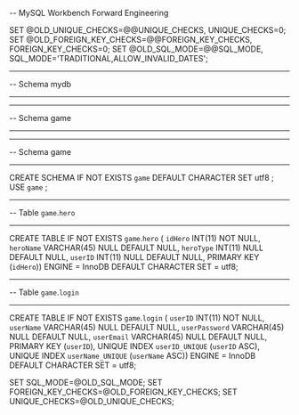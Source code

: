 -- MySQL Workbench Forward Engineering

SET @OLD_UNIQUE_CHECKS=@@UNIQUE_CHECKS, UNIQUE_CHECKS=0;
SET @OLD_FOREIGN_KEY_CHECKS=@@FOREIGN_KEY_CHECKS, FOREIGN_KEY_CHECKS=0;
SET @OLD_SQL_MODE=@@SQL_MODE, SQL_MODE='TRADITIONAL,ALLOW_INVALID_DATES';

-- -----------------------------------------------------
-- Schema mydb
-- -----------------------------------------------------
-- -----------------------------------------------------
-- Schema game
-- -----------------------------------------------------

-- -----------------------------------------------------
-- Schema game
-- -----------------------------------------------------
CREATE SCHEMA IF NOT EXISTS `game` DEFAULT CHARACTER SET utf8 ;
USE `game` ;

-- -----------------------------------------------------
-- Table `game`.`hero`
-- -----------------------------------------------------
CREATE TABLE IF NOT EXISTS `game`.`hero` (
  `idHero` INT(11) NOT NULL,
  `heroName` VARCHAR(45) NULL DEFAULT NULL,
  `heroType` INT(11) NULL DEFAULT NULL,
  `userID` INT(11) NULL DEFAULT NULL,
  PRIMARY KEY (`idHero`))
ENGINE = InnoDB
DEFAULT CHARACTER SET = utf8;


-- -----------------------------------------------------
-- Table `game`.`login`
-- -----------------------------------------------------
CREATE TABLE IF NOT EXISTS `game`.`login` (
  `userID` INT(11) NOT NULL,
  `userName` VARCHAR(45) NULL DEFAULT NULL,
  `userPassword` VARCHAR(45) NULL DEFAULT NULL,
  `userEmail` VARCHAR(45) NULL DEFAULT NULL,
  PRIMARY KEY (`userID`),
  UNIQUE INDEX `userID_UNIQUE` (`userID` ASC),
  UNIQUE INDEX `userName_UNIQUE` (`userName` ASC))
ENGINE = InnoDB
DEFAULT CHARACTER SET = utf8;


SET SQL_MODE=@OLD_SQL_MODE;
SET FOREIGN_KEY_CHECKS=@OLD_FOREIGN_KEY_CHECKS;
SET UNIQUE_CHECKS=@OLD_UNIQUE_CHECKS;
